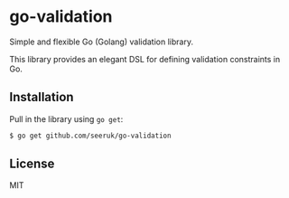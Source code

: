 # go-validation

Simple and flexible Go (Golang) validation library.

This library provides an elegant DSL for defining validation constraints in Go.

## Installation

Pull in the library using `go get`:

```sh
$ go get github.com/seeruk/go-validation
```

## License

MIT
